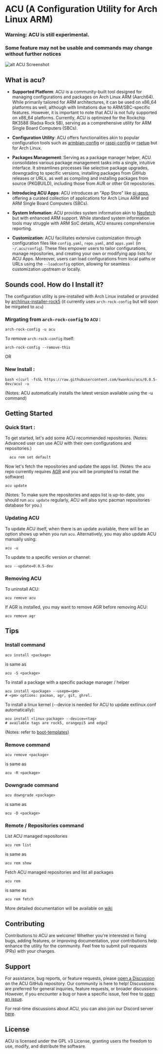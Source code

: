 # ACU (A Configuration Utility for Arch Linux ARM)
### Warning: ACU is still experimental. 
### Some feature may not be usable and commands may change without further notices

![alt ACU Screenshot](https://i.imgur.com/0bMi2Lh.png)

## What is acu?

- **Supported Platform**:  ACU is a community-built tool designed for managing configurations and packages on Arch Linux ARM (Aarch64). While primarily tailored for ARM architectures, it can be used on x86_64 platforms as well, although with limitations due to ARM/SBC-specific features. However, it is important to note that ACU is not fully supported on x86_64 platforms. Currently, ACU is optimized for the Rockchip RK3588 (Radxa Rock 5B), serving as a comprehensive utility for ARM Single Board Computers (SBCs).

- **Configuration Utility**: ACU offers functionalities akin to popular configuration tools such as [armbian-config](https://github.com/armbian/config) or [raspi-config](https://www.raspberrypi.com/documentation/computers/configuration.html) or [rsetup](https://docs.radxa.com/en/radxa-os/rsetup/rsetup-tool) but for Arch Linux.

- **Packages Management**: Serving as a package manager helper, ACU consolidates various package management tasks into a single, intuitive interface. It streamlines processes like selective package upgrades, downgrading to specific versions, installing packages from GitHub releases or URLs, as well as compiling and installing packages from source (PKGBUILD), including those from AUR or other Git repositories.

- **Introducing ACU Apps**: ACU introduces an "App Store" like [pi-apps](https://github.com/Botspot/pi-apps), offering a curated collection of applications for Arch Linux ARM and ARM Single Board Computers (SBCs).

- **System Infomation**: ACU provides system information akin to [Neofetch](https://github.com/dylanaraps/neofetch) but with enhanced ARM support. While standard system information tools may struggle with ARM SoC details, ACU ensures comprehensive reporting.

- **Customization**: 
ACU facilitates extensive customization through configuration files like `config.yaml`, `repo.yaml`, and `apps.yaml` (in `~/.acu/config`). These files empower users to tailor configurations, manage repositories, and creating your own or modifying app lists for ACU Apps. Moreover, users can load configurations from local paths or URLs using the `--loadconfig` option, allowing for seamless customization upstream or locally.

## Sounds cool. How do I Install it?

The configuration utility is pre-installed with Arch Linux installed or provided by [archlinux-installer-rock5](https://github.com/kwankiu/archlinux-installer-rock5) (it currently uses `arch-rock-config` but will soon be mirgated to `acu`)

### Mirgating from `arch-rock-config` to `ACU` :
```
arch-rock-config -u acu
```
To remove `arch-rock-config` itself:
```
arch-rock-config --remove-this
```

OR

### New Install :
```
bash <(curl -fsSL https://raw.githubusercontent.com/kwankiu/acu/0.0.5-dev/acu) -u
```
(Notes: ACU automatically installs the latest version available using the -u command)

## Getting Started
### Quick Start :
To get started, let's add some ACU recommended repositories. 
(Notes: Advanced user can use ACU with their own configurations and repositories.)
```
  acu rem set default 
```

Now let's fetch the repositories and update the apps list.
(Notes: the acu repo currently requires [AGR](https://github.com/hbiyik/agr) and you will be prompted to install the software)
```
acu update
```
(Notes: To make sure the repositories and apps list is up-to-date, you should run `acu update` regularly, ACU will also sync pacman repositories database for you.)

### Updating ACU
To update ACU itself, when there is an update available, there will be an option shows up when you run `acu`. Alternatively, you may also update ACU manually using:
```
acu -u
```
To update to a specific version or channel:
```
acu --update=0.0.5-dev
```

### Removing ACU

To uninstall ACU:
```
acu remove acu
```
If AGR is installed, you may want to remove AGR before removing ACU:
```
acu remove agr
```

## Tips

### Install command
```
acu install <package>
```
is same as
```
acu -S <package>
```
To install a package with a specific package manager / helper
```
acu install <package> --usepm=<pm>
# <pm> options: pacman, agr, git, ghrel.
```

To install a linux kernel (--device is needed for ACU to update extlinux.conf automatically):
```
acu install <linux-package> --device=<tag>
# available tags are rock5, orangepi5 and edge2
``` 
(Notes: refer to [boot-templates](https://github.com/kwankiu/archlinux-installer-rock5/tree/main/boot-templates))

### Remove command
```
acu remove <package>
```
is same as
```
acu -R <package>
```

### Downgrade command
```
acu downgrade <package>
```
is same as
```
acu -D <package>
```

### Remote / Repositories command
List ACU managed repositories
```
acu rem list
```
is same as
```
acu rem show
```

Fetch ACU managed repositories and list all packages
```
acu rem
```
is same as
```
acu rem fetch
```

More detailed documentation will be available on [wiki](https://github.com/kwankiu/acu/wiki)

## Contributing

Contributions to ACU are welcome! Whether you're interested in fixing bugs, adding features, or improving documentation, your contributions help enhance the utility for the community. Feel free to submit pull requests (PRs) with your changes.

## Support

For assistance, bug reports, or feature requests, please [open a Discussion](https://github.com/kwankiu/acu/discussions) on the ACU GitHub repository. Our community is here to help! Discussions are preferred for general inquiries, feature requests, or broader discussions. However, if you encounter a bug or have a specific issue, feel free to [open an issue](https://github.com/kwankiu/acu/issues).

For real-time discussions about ACU, you can also join our Discord server [here](https://discord.gg/yY3F9b7hSK).

## License

ACU is licensed under the GPL v3 License, granting users the freedom to use, modify, and distribute the software.